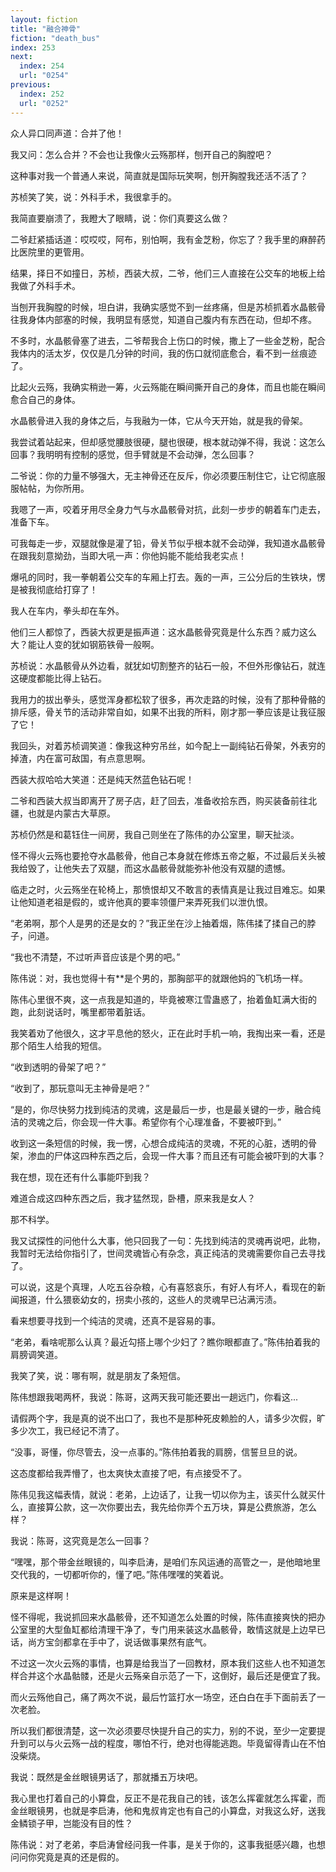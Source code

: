 ```yaml
---
layout: fiction
title: "融合神骨"
fiction: "death_bus"
index: 253
next:
  index: 254
  url: "0254"
previous:
  index: 252
  url: "0252"
---
```

众人异口同声道：合并了他！

我又问：怎么合并？不会也让我像火云殇那样，刨开自己的胸膛吧？

这种事对我一个普通人来说，简直就是国际玩笑啊，刨开胸膛我还活不活了？

苏桢笑了笑，说：外科手术，我很拿手的。

我简直要崩溃了，我瞪大了眼睛，说：你们真要这么做？

二爷赶紧插话道：哎哎哎，阿布，别怕啊，我有金芝粉，你忘了？我手里的麻醉药比医院里的更管用。

结果，择日不如撞日，苏桢，西装大叔，二爷，他们三人直接在公交车的地板上给我做了外科手术。

当刨开我胸膛的时候，坦白讲，我确实感觉不到一丝疼痛，但是苏桢抓着水晶骸骨往我身体内部塞的时候，我明显有感觉，知道自己腹内有东西在动，但却不疼。

不多时，水晶骸骨塞了进去，二爷帮我合上伤口的时候，撒上了一些金芝粉，配合我体内的活太岁，仅仅是几分钟的时间，我的伤口就彻底愈合，看不到一丝痕迹了。

比起火云殇，我确实稍逊一筹，火云殇能在瞬间撕开自己的身体，而且也能在瞬间愈合自己的身体。

水晶骸骨进入我的身体之后，与我融为一体，它从今天开始，就是我的骨架。

我尝试着站起来，但却感觉腰肢很硬，腿也很硬，根本就动弹不得，我说：这怎么回事？我明明有控制的感觉，但手臂就是不会动弹，怎么回事？

二爷说：你的力量不够强大，无主神骨还在反斥，你必须要压制住它，让它彻底服服帖帖，为你所用。

我嗯了一声，咬着牙用尽全身力气与水晶骸骨对抗，此刻一步步的朝着车门走去，准备下车。

可我每走一步，双腿就像是灌了铅，骨关节似乎根本就不会动弹，我知道水晶骸骨在跟我刻意拗劲，当即大吼一声：你他妈能不能给我老实点！

爆吼的同时，我一拳朝着公交车的车厢上打去。轰的一声，三公分后的生铁块，愣是被我彻底给打穿了！

我人在车内，拳头却在车外。

他们三人都惊了，西装大叔更是振声道：这水晶骸骨究竟是什么东西？威力这么大？能让人变的犹如钢筋铁骨一般啊。

苏桢说：水晶骸骨从外边看，就犹如切割整齐的钻石一般，不但外形像钻石，就连这硬度都能比得上钻石。

我用力的拔出拳头，感觉浑身都松软了很多，再次走路的时候，没有了那种骨骼的排斥感，骨关节的活动非常自如，如果不出我的所料，刚才那一拳应该是让我征服了它！

我回头，对着苏桢调笑道：像我这种穷吊丝，如今配上一副纯钻石骨架，外表穷的掉渣，内在富可敌国，有点意思啊。

西装大叔哈哈大笑道：还是纯天然蓝色钻石呢！

二爷和西装大叔当即离开了房子店，赶了回去，准备收拾东西，购买装备前往北疆，也就是内蒙古大草原。

苏桢仍然是和葛钰住一间房，我自己则坐在了陈伟的办公室里，聊天扯淡。

怪不得火云殇也要抢夺水晶骸骨，他自己本身就在修炼五帝之躯，不过最后关头被我给毁了，让他失去了双腿，而这水晶骸骨就能弥补他没有双腿的遗憾。

临走之时，火云殇坐在轮椅上，那愤恨却又不敢言的表情真是让我过目难忘。如果让他知道老祖是假的，或许他真的要率领僵尸来弄死我们以泄仇恨。

“老弟啊，那个人是男的还是女的？”我正坐在沙上抽着烟，陈伟揉了揉自己的脖子，问道。

“我也不清楚，不过听声音应该是个男的吧。”

陈伟说：对，我也觉得十有**是个男的，那胸部平的就跟他妈的飞机场一样。

陈伟心里很不爽，这一点我是知道的，毕竟被寒江雪蛊惑了，抬着鱼缸满大街的跑，此刻说话时，嘴里都带着脏话。

我笑着劝了他很久，这才平息他的怒火，正在此时手机一响，我掏出来一看，还是那个陌生人给我的短信。

“收到透明的骨架了吧？”

“收到了，那玩意叫无主神骨是吧？”

“是的，你尽快努力找到纯洁的灵魂，这是最后一步，也是最关键的一步，融合纯洁的灵魂之后，你会现一件大事。希望你有个心理准备，不要被吓到。”

收到这一条短信的时候，我一愣，心想合成纯洁的灵魂，不死的心脏，透明的骨架，渗血的尸体这四种东西之后，会现一件大事？而且还有可能会被吓到的大事？

我在想，现在还有什么事能吓到我？

难道合成这四种东西之后，我才猛然现，卧槽，原来我是女人？

那不科学。

我又试探性的问他什么大事，他只回我了一句：先找到纯洁的灵魂再说吧，此物，我暂时无法给你指引了，世间灵魂皆心有杂念，真正纯洁的灵魂需要你自己去寻找了。

可以说，这是个真理，人吃五谷杂粮，心有喜怒哀乐，有好人有坏人，看现在的新闻报道，什么猥亵幼女的，拐卖小孩的，这些人的灵魂早已沾满污渍。

看来想要寻找到一个纯洁的灵魂，还真不是容易的事。

“老弟，看啥呢那么认真？最近勾搭上哪个少妇了？瞧你眼都直了。”陈伟拍着我的肩膀调笑道。

我笑了笑，说：哪有啊，就是朋友了条短信。

陈伟想跟我喝两杯，我说：陈哥，这两天我可能还要出一趟远门，你看这...

请假两个字，我是真的说不出口了，我也不是那种死皮赖脸的人，请多少次假，旷多少次工，我已经记不清了。

“没事，哥懂，你尽管去，没一点事的。”陈伟拍着我的肩膀，信誓旦旦的说。

这态度都给我弄懵了，也太爽快太直接了吧，有点接受不了。

陈伟见我这幅表情，就说：老弟，上边话了，让我一切以你为主，该买什么就买什么，直接算公款，这一次你要出去，我先给你弄个五万块，算是公费旅游，怎么样？

我说：陈哥，这究竟是怎么一回事？

“嘿嘿，那个带金丝眼镜的，叫李启涛，是咱们东风运通的高管之一，是他暗地里交代我的，一切都听你的，懂了吧。”陈伟嘿嘿的笑着说。

原来是这样啊！

怪不得呢，我说抓回来水晶骸骨，还不知道怎么处置的时候，陈伟直接爽快的把办公室里的大型鱼缸都给清理干净了，专门用来装这水晶骸骨，敢情这就是上边早已话，尚方宝剑都拿在手中了，说话做事果然有底气。

不过这一次火云殇的事情，也算是给我当了一回教材，原本我们这些人也不知道怎样合并这个水晶骷髅，还是火云殇亲自示范了一下，这倒好，最后还是便宜了我。

而火云殇他自己，痛了两次不说，最后竹篮打水一场空，还白白在手下面前丢了一次老脸。

所以我们都很清楚，这一次必须要尽快提升自己的实力，别的不说，至少一定要提升到可以与火云殇一战的程度，哪怕不行，绝对也得能逃跑。毕竟留得青山在不怕没柴烧。

我说：既然是金丝眼镜男话了，那就播五万块吧。

我心里也打着自己的小算盘，反正不是花我自己的钱，该怎么挥霍就怎么挥霍，而金丝眼镜男，也就是李启涛，他和鬼叔肯定也有自己的小算盘，对我这么好，送我金鳞锁子甲，岂能没有目的性？

陈伟说：对了老弟，李启涛曾经问我一件事，是关于你的，这事我挺感兴趣，也想问问你究竟是真的还是假的。